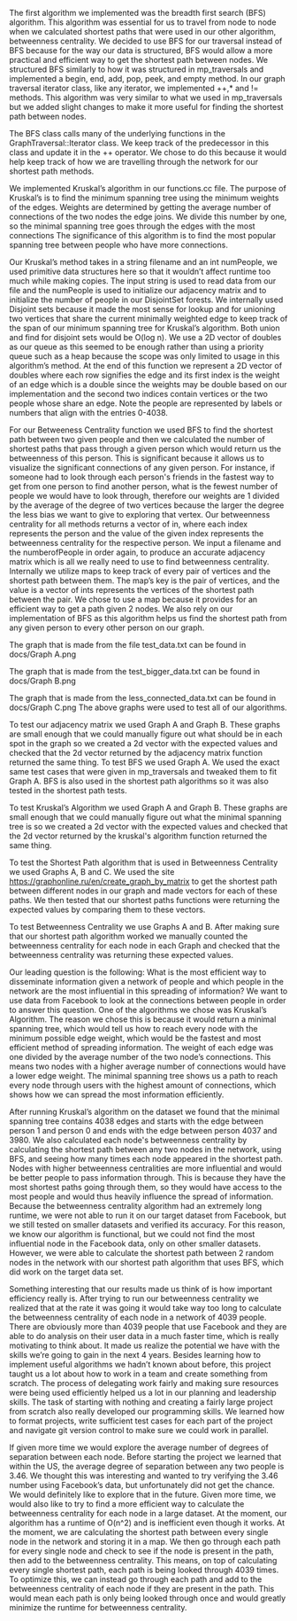 The first algorithm we implemented was the breadth first search (BFS) algorithm. This algorithm was essential for us to travel from node to node when we calculated shortest paths that were used in our other algorithm, betweenness centrality. We decided to use BFS for our traversal instead of BFS because for the way our data is structured, BFS would allow a more practical and efficient way to get the shortest path between nodes. We structured BFS similarly to how it was structured in mp_traversals and implemented a begin, end, add, pop, peek, and empty method. In our graph traversal iterator class, like any iterator, we implemented ++,* and != methods. This algorithm was very similar to what we used in mp_traversals but we added slight changes to make it more useful for finding the shortest path between nodes. 

The BFS class calls many of the underlying functions in the GraphTraversal::Iterator class. We keep track of the predecessor in this class and update it in the ++ operator. We chose to do this because it would help keep track of how we are travelling through the network for our shortest path methods. 

We implemented Kruskal’s algorithm in our functions.cc file. The purpose of Kruskal’s is to find the minimum spanning tree using the minimum weights of the edges. Weights are determined by getting the average number of connections of the two nodes the edge joins. We divide this number by one, so the minimal spanning tree goes through the edges with the most connections  The significance of this algorithm is to find the most popular spanning tree between people who have more connections.

Our Kruskal’s method takes in a string filename and an int numPeople, we used primitive data structures here so that it wouldn’t affect runtime too much while making copies. The input string is used to read data from our file and the numPeople is used to initialize our adjacency matrix and to initialize the number of people in our DisjointSet forests. We internally used Disjoint sets because it made the most sense for lookup and for unioning two vertices that share the current minimally weighted edge to keep track of the span of our minimum spanning tree for Kruskal’s algorithm. Both union and find for disjoint sets would be O(log n). We use a 2D vector of doubles as our queue as this seemed to be enough rather than using a priority queue such as a heap because the scope was only limited to usage in this algorithm’s method. At the end of this function we represent a 2D vector of doubles where each row signifies the edge and its first index is the weight of an edge which is a double since the weights may be double based on our implementation and the second two indices contain vertices or the two people whose share an edge. Note the people are represented by labels or numbers that align with the entries 0-4038.

For our Betweeness Centrality function we used BFS to find the shortest path between two given people and then we calculated the number of shortest paths that pass through a given person which would return us the betweenness of this person. This is significant because it allows us to visualize the significant connections of any given person. For instance, if someone had to look through each person's friends in the fastest way to get from one person to find another person, what is the fewest number of people we would have to look through, therefore our weights are 1 divided by the average of the degree of two vertices because the larger the degree the less bias we want to give to exploring that vertex.  Our betweenness centrality for all methods returns a vector of in, where each index represents the person and the value of the given index represents the betweenness centrality for the respective person. We input a filename and the numberofPeople in order again, to produce an accurate adjacency matrix which is all we really need to use to find betweenness centrality. Internally we utilize maps to keep track of every pair of vertices and the shortest path between them. The map’s key is the pair of vertices, and the value is a vector of ints represents the vertices of the shortest path between the pair. We chose to use a map because it provides for an efficient way to get a path given 2 nodes. We also rely on our implementation of BFS as this algorithm helps us find the shortest path from any given person to every other person on our graph.
 
The graph that is made from the file test_data.txt can be found in docs/Graph A.png

The graph that is made from the test_bigger_data.txt can be found in docs/Graph B.png

The graph that is made from the less_connected_data.txt can be found in docs/Graph C.png
The above graphs were used to test all of our algorithms. 

To test our adjacency matrix we used Graph A and Graph B. These graphs are small enough that we could manually figure out what should be in each spot in the graph so we created a 2d vector with the expected values and checked that the 2d vector returned by the adjacency matrix function returned the same thing.
To test BFS we used Graph A. We used the exact same test cases that were given in mp_traversals and tweaked them to fit Graph A. BFS is also used in the shortest path algorithms so it was also tested in the shortest path tests.

To test Kruskal’s Algorithm we used Graph A and Graph B. These graphs are small enough that we could manually figure out what the minimal spanning tree is so we created a 2d vector with the expected values and checked that the 2d vector returned by the kruskal's algorithm function returned the same thing.

To test the Shortest Path algorithm that is used in Betweenness Centrality we used Graphs A, B and C. We used the site https://graphonline.ru/en/create_graph_by_matrix to get the shortest path between different nodes in our graph and made vectors for each of these paths. We then tested that our shortest paths functions were returning the expected values by comparing them to these vectors.

To test Betweenness Centrality we use Graphs A and B. After making sure that our shortest path algorithm worked we manually counted the betweenness centrality for each node in each Graph and checked that the betweenness centrality was returning these expected values. 
 
Our leading question is the following: What is the most efficient way to disseminate information given a network of people and which people in the network are the most influential in this spreading of information? We want to use data from Facebook to look at the connections between people in order to answer this question. One of the algorithms we chose was Kruskal’s Algorithm. The reason we chose this is because it would return a minimal spanning tree, which would tell us how to reach every node with the minimum possible edge weight, which would be the fastest and most efficient method of spreading information. The weight of each edge was one divided by the average number of the two node’s connections. This means two nodes with a higher average number of connections would have a lower edge weight. The minimal spanning tree shows us a path to reach every node through users with the highest amount of connections, which shows how we can spread the most information efficiently. 

After running Kruskal’s algorithm on the dataset we found that the minimal spanning tree contains 4038 edges and starts with the edge between person 1 and person 0 and ends with the edge between person 4037 and 3980. We also calculated each node's betweenness centrality by calculating the shortest path between any two nodes in the network, using BFS, and seeing how many times each node appeared in the shortest path. Nodes with higher betweenness centralities are more influential and would be better people to pass information through. This is because they have the most shortest paths going through them, so they would have access to the most people and would thus heavily influence the spread of information. Because the betweenness centrality algorithm had an extremely long runtime, we were not able to run it on our target dataset from Facebook, but we still tested on smaller datasets and verified its accuracy. For this reason, we know our algorithm is functional, but we could not find the most influential node in the Facebook data, only on other smaller datasets. However, we were able to calculate the shortest path between 2 random nodes in the network with our shortest path algorithm that uses BFS, which did work on the target data set.

Something interesting that our results made us think of is how important efficiency really is. After trying to run our betweenness centrality we realized that at the rate it was going it would take way too long to calculate the betweenness centrality of each node in a network of 4039 people. There are obviously more than 4039 people that use Facebook and they are able to do analysis on their user data in a much faster time, which is really motivating to think about. It made us realize the potential we have with the skills we’re going to gain in the next 4 years. Besides learning how to implement useful algorithms we hadn’t known about before, this project taught us a lot about how to work in a team and create something from scratch. The process of delegating work fairly and making sure resources were being used efficiently helped us a lot in our planning and leadership skills. The task of starting with nothing and creating a fairly large project from scratch also really developed our programming skills. We learned how to format projects, write sufficient test cases for each part of the project and navigate git version control to make sure we could work in parallel. 

If given more time we would explore the average number of degrees of separation between each node. Before starting the project we learned that ​​within the US,  the average degree of separation between any two people is 3.46. We thought this was interesting and wanted to try verifying the 3.46 number using Facebook’s data, but unfortunately did not get the chance. We would definitely like to explore that in the future. Given more time, we would also like to try to find a more efficient way to calculate the betweenness centrality for each node in a large dataset. At the moment, our algorithm has a runtime of O(n^2) and is inefficient even though it works. At the moment, we are calculating the shortest path between every single node in the network and storing it in a map. We then go through each path for every single node and check to see if the node is present in the path, then add to the betweenness centrality. This means, on top of calculating every single shortest path, each path is being looked through 4039 times. To optimize this, we can instead go through each path and add to the betweenness centrality of each node if they are present in the path. This would mean each path is only being looked through once and would greatly minimize the runtime for betweenness centrality.